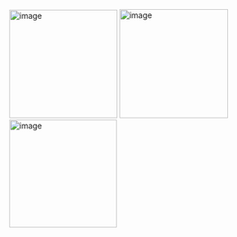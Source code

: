 <img width="193" alt="image" src="https://user-images.githubusercontent.com/114337820/233941418-bbbb2bdb-1fd9-4d32-bca2-ad847419c2d3.png">

<img width="194" alt="image" src="https://user-images.githubusercontent.com/114337820/233941535-c635d444-d266-48c0-89cc-4ec1bfe7e2b6.png">

<img width="192" alt="image" src="https://user-images.githubusercontent.com/114337820/233941464-f331b198-cdb2-4365-97e0-6f1d6f48e1a9.png">
